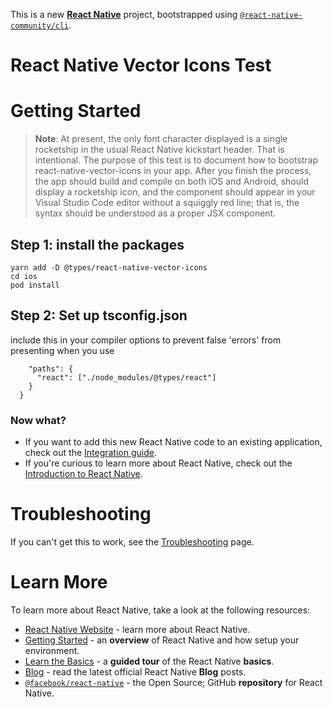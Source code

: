 This is a new [**React Native**](https://reactnative.dev) project, bootstrapped using [`@react-native-community/cli`](https://github.com/react-native-community/cli).

# React Native Vector Icons Test
# Getting Started

>**Note**: At present, the only font character displayed is a single rocketship in the usual React Native kickstart header. That is intentional. The purpose of this test is to document how to bootstrap react-native-vector-icons in your app. After you finish the process, the app should build and compile on both iOS and Android, should display a rocketship icon, and the <Icon> component should appear in your Visual Studio Code editor without a squiggly red line; that is, the syntax should be understood as a proper JSX component.

## Step 1: install the packages

```yarn add react-native-vector-icons
yarn add -D @types/react-native-vector-icons
cd ios
pod install
```

## Step 2: Set up tsconfig.json

include this in your compiler options to prevent false 'errors' from presenting when you use <Icon>

```"compilerOptions": {
    "paths": {
      "react": ["./node_modules/@types/react"]
    }
  }
```

### Now what?

- If you want to add this new React Native code to an existing application, check out the [Integration guide](https://reactnative.dev/docs/integration-with-existing-apps).
- If you're curious to learn more about React Native, check out the [Introduction to React Native](https://reactnative.dev/docs/getting-started).

# Troubleshooting

If you can't get this to work, see the [Troubleshooting](https://reactnative.dev/docs/troubleshooting) page.

# Learn More

To learn more about React Native, take a look at the following resources:

- [React Native Website](https://reactnative.dev) - learn more about React Native.
- [Getting Started](https://reactnative.dev/docs/environment-setup) - an **overview** of React Native and how setup your environment.
- [Learn the Basics](https://reactnative.dev/docs/getting-started) - a **guided tour** of the React Native **basics**.
- [Blog](https://reactnative.dev/blog) - read the latest official React Native **Blog** posts.
- [`@facebook/react-native`](https://github.com/facebook/react-native) - the Open Source; GitHub **repository** for React Native.
